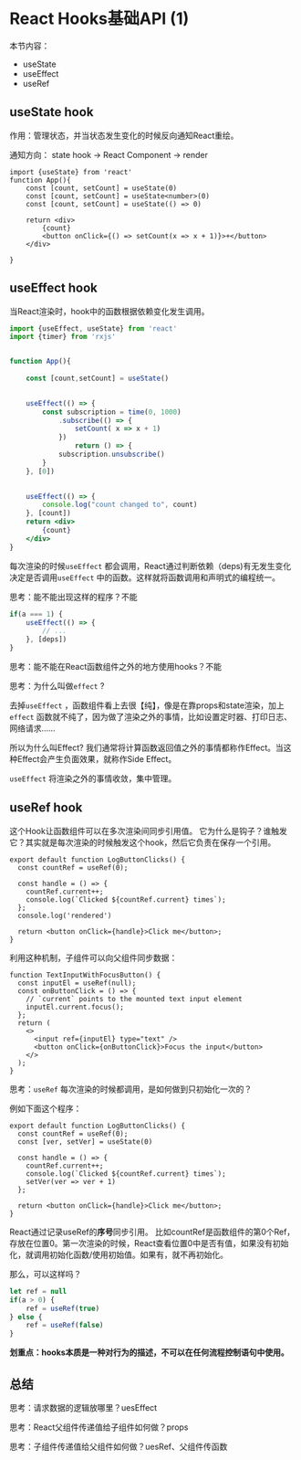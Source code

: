 # React Hooks基础API (1)



本节内容：

- useState
- useEffect
- useRef



## useState hook

作用：管理状态，并当状态发生变化的时候反向通知React重绘。

通知方向： state hook  ->  React Component -> render

```tsx
import {useState} from 'react'
function App(){
    const [count, setCount] = useState(0)
    const [count, setCount] = useState<number>(0)
    const [count, setCount] = useState(() => 0)
    
    return <div>
        {count}
        <button onClick={() => setCount(x => x + 1)}>+</button>
    </div>
    
}
```

## useEffect hook

当React渲染时，hook中的函数根据依赖变化发生调用。

```jsx
import {useEffect, useState} from 'react'
import {timer} from 'rxjs'


function App(){
    
    const [count,setCount] = useState()
    

    useEffect(() => {
        const subscription = time(0, 1000)
        	.subscribe(() => {
                setCount( x => x + 1)
            })
				return () => {
            subscription.unsubscribe()            
        }
    }, [0])

    
    useEffect(() => {
        console.log("count changed to", count)
    }, [count])
    return <div>
        {count}
    </div>
}
```

每次渲染的时候`useEffect` 都会调用，React通过判断依赖（deps)有无发生变化决定是否调用`useEffect` 中的函数。这样就将函数调用和声明式的编程统一。

思考：能不能出现这样的程序？不能

```jsx
if(a === 1) {
    useEffect(() => {
        // ...
    }, [deps])
}


```

思考：能不能在React函数组件之外的地方使用hooks？不能

思考：为什么叫做`effect` ?

去掉`useEffect` ，函数组件看上去很【纯】，像是在靠props和state渲染，加上`effect` 函数就不纯了，因为做了渲染之外的事情，比如设置定时器、打印日志、网络请求……

所以为什么叫Effect? 我们通常将计算函数返回值之外的事情都称作Effect。当这种Effect会产生负面效果，就称作Side Effect。

`useEffect` 将渲染之外的事情收敛，集中管理。



## useRef hook

这个Hook让函数组件可以在多次渲染间同步引用值。 它为什么是钩子？谁触发它？其实就是每次渲染的时候触发这个hook，然后它负责在保存一个引用。

```tsx
export default function LogButtonClicks() {
  const countRef = useRef(0);  

  const handle = () => {
    countRef.current++;
    console.log(`Clicked ${countRef.current} times`);
  };
  console.log('rendered')

  return <button onClick={handle}>Click me</button>;
}

```



利用这种机制，子组件可以向父组件同步数据：

```tsx
function TextInputWithFocusButton() {
  const inputEl = useRef(null);
  const onButtonClick = () => {
    // `current` points to the mounted text input element
    inputEl.current.focus();
  };
  return (
    <>
      <input ref={inputEl} type="text" />
      <button onClick={onButtonClick}>Focus the input</button>
    </>
  );
}
```



思考：`useRef` 每次渲染的时候都调用，是如何做到只初始化一次的？

例如下面这个程序：

```tsx
export default function LogButtonClicks() {
  const countRef = useRef(0);   
  const [ver, setVer] = useState(0)

  const handle = () => {
    countRef.current++;
    console.log(`Clicked ${countRef.current} times`);
    setVer(ver => ver + 1)
  };  

  return <button onClick={handle}>Click me</button>;
}

```

React通过记录useRef的**序号**同步引用。 比如countRef是函数组件的第0个Ref，存放在位置0。第一次渲染的时候，React查看位置0中是否有值，如果没有初始化，就调用初始化函数/使用初始值。如果有，就不再初始化。

那么，可以这样吗？

```jsx
let ref = null
if(a > 0) {
    ref = useRef(true)
} else {
    ref = useRef(false)
}
```

 **划重点：hooks本质是一种对行为的描述，不可以在任何流程控制语句中使用。**



## 总结



思考：请求数据的逻辑放哪里？uesEffect

思考：React父组件传递值给子组件如何做？props

思考：子组件传递值给父组件如何做？uesRef、父组件传函数
